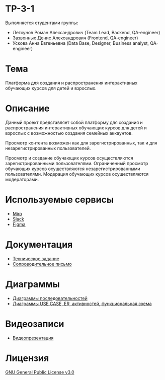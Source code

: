# TP-3-1
Выполняется студентами группы:
- Легкунов Роман Александрович (Team Lead, Backend, QA-engineer)
- Зазвонных Денис Александрович (Frontend, QA-engineer)
- Ускова Анна Евгеньевна (Data Base, Designer, Business analyst, QA-engineer)
# Тема
Платформа для создания и распространения интерактивных обучающих курсов для детей и взрослых.
# Описание
Данный проект представляет собой платформу для создания и распространения интерактивных обучающих курсов для детей и взрослых с возможностью создания семейных аккаунтов.

Просмотр контента возможен как для зарегистрированных, так и для незарегистрированных пользователей.

Просмотр и создание обучающих курсов осуществляются зарегистрированными пользователями. Ограниченный просмотр обучающих курсов осуществляются незарегистрированными пользователями. Модерация обучающих курсов осуществляются модераторами.
# Используемые сервисы
- [Miro](https://miro.com/app)
- [Slack](https://slack.com/)
- [Figma](https://www.figma.com)
# Документация
- [Техническое задание](https://github.com/r0masaN/TP/tree/b526f292d034dd3ba6fcd08e41f9cf101d2708e9/%D0%A2%D0%B5%D1%85%D0%BD%D0%B8%D1%87%D0%B5%D1%81%D0%BA%D0%BE%D0%B5%20%D0%B7%D0%B0%D0%B4%D0%B0%D0%BD%D0%B8%D0%B5)
- [Сопроводительное письмо](https://github.com/r0masaN/TP/tree/b526f292d034dd3ba6fcd08e41f9cf101d2708e9/%D0%A1%D0%BE%D0%BF%D1%80%D0%BE%D0%B2%D0%BE%D0%B4%D0%B8%D1%82%D0%B5%D0%BB%D1%8C%D0%BD%D0%BE%D0%B5%20%D0%BF%D0%B8%D1%81%D1%8C%D0%BC%D0%BE)
# Диаграммы
- [Диаграммы последовательностей](https://github.com/r0masaN/TP/tree/b526f292d034dd3ba6fcd08e41f9cf101d2708e9/%D0%A2%D0%B5%D1%85%D0%BD%D0%B8%D1%87%D0%B5%D1%81%D0%BA%D0%BE%D0%B5%20%D0%B7%D0%B0%D0%B4%D0%B0%D0%BD%D0%B8%D0%B5)
- [Диаграммы USE CASE, ER, активностей, функциональная схема](https://github.com/r0masaN/TP/tree/673dbadaa59c5caabdc1fefd4ef8301a28567506/%D0%9F%D1%80%D0%BE%D1%87%D0%B8%D0%B5%20%D0%B4%D0%B8%D0%B0%D0%B3%D1%80%D0%B0%D0%BC%D0%BC%D1%8B%20%D0%B8%20%D1%81%D1%85%D0%B5%D0%BC%D1%8B)
# Видеозаписи
- [Видеопрезентация](https://github.com/r0masaN/TP/blob/b526f292d034dd3ba6fcd08e41f9cf101d2708e9/%D0%9F%D1%80%D0%B5%D0%B7%D0%B5%D0%BD%D1%82%D0%B0%D1%86%D0%B8%D1%8F/%D0%92%D0%B8%D0%B4%D0%B5%D0%BE%20%D0%BF%D1%80%D0%B5%D0%B7%D0%B5%D0%BD%D1%82%D0%B0%D1%86%D0%B8%D0%B8.MP4)
# Лицензия
[GNU General Public License v3.0](LICENSE)
